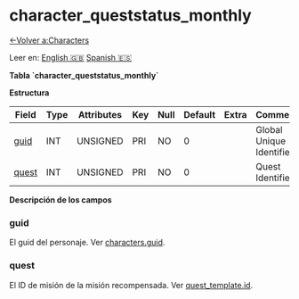 ﻿# character\_queststatus\_monthly

[<-Volver a:Characters](database-characters.md)

Leer en: [English :gb:](../character_queststatus_monthly) [Spanish :es:](character_queststatus_monthly)

**Tabla \`character\_queststatus\_monthly\`**

**Estructura**

| Field       | Type | Attributes | Key | Null | Default | Extra  | Comment                  |
| ----------- | ---- | ---------- | --- | ---- | ------- | ------ | ------------------------ |
| [guid][1]   | INT  | UNSIGNED   | PRI | NO   | 0       |        | Global Unique Identifier |
| [quest][2]  | INT  | UNSIGNED   | PRI | NO   | 0       |        | Quest Identifier         |

[1]: #guid
[2]: #quest

**Descripción de los campos**

### guid

El guid del personaje. Ver [characters.guid](characters#guid).

### quest

El ID de misión de la misión recompensada. Ver [quest\_template.id](quest_template#id).
